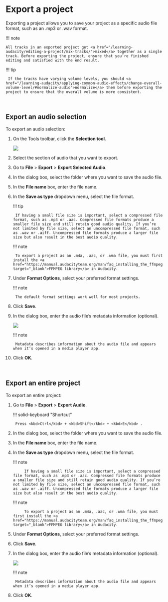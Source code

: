 # Export a project

Exporting a project allows you to save your project as a specific audio file format, such as an .mp3 or .wav format.

!!! note 

    All tracks in an exported project get <a href="/learning-audacity/editing-a-project/mix-tracks/">mixed</a> together as a single track. Before exporting the project, ensure that you’re finished editing and satisfied with the end result.

!!! tip

     If the tracks have varying volume levels, you should <a href="/learning-audacity/applying-common-audio-effects/change-overall-volume-level/#normalize-audio">normalize</a> them before exporting the project to ensure that the overall volume is more consistent.

<br/>

## Export an audio selection

To export an audio selection:

1. On the Tools toolbar, click the **Selection tool**.

    <img src="/learning-audacity/assets/images/Tools Toolbar - Selection Tool.png" />

1. Select the section of audio that you want to export.

2. Go to **File** \> **Export** \> **Export Selected Audio**.

3. In the dialog box, select the folder where you want to save the audio file.

4. In the **File name** box, enter the file name.

5. In the **Save as type** dropdown menu, select the file format.

    !!! tip 

        If having a small file size is important, select a compressed file format, such as .mp3 or .aac. Compressed file formats produce a smaller file size and still retain good audio quality. If you’re not limited by file size, select an uncompressed file format, such as .wav or .aiff. Uncompressed file formats produce a larger file size but also result in the best audio quality.

    !!! note

        To export a project as an .m4a, .aac, or .wma file, you must first install the <a href="https://manual.audacityteam.org/man/faq_installing_the_ffmpeg_import_export_library.html" target="_blank">FFMPEG library</a> in Audacity.

6. Under **Format Options**, select your preferred format settings.

    !!! note

        The default format settings work well for most projects.

7. Click **Save**.

8. In the dialog box, enter the audio file’s metadata information (optional).

    <img src="/learning-audacity/assets/images/Metadata dialog box.png"  />

    !!! note

        Metadata describes information about the audio file and appears when it’s opened in a media player app.

9. Click **OK**.

<br/>

## Export an entire project

To export an entire project:

1. Go to **File** \> **Export** \> **Export Audio**.

    !!! solid-keyboard "Shortcut"

        Press <kbd>Ctrl</kbd> + <kbd>Shift</kbd> + <kbd>E</kbd> .

2. In the dialog box, select the folder where you want to save the audio file.

3. In the **File name** box, enter the file name.

4. In the **Save as type** dropdown menu, select the file format.

    !!! note

            If having a small file size is important, select a compressed file format, such as .mp3 or .aac. Compressed file formats produce a smaller file size and still retain good audio quality. If you’re not limited by file size, select an uncompressed file format, such as .wav or .aiff. Uncompressed file formats produce a larger file size but also result in the best audio quality.

    !!! note 

            To export a project as an .m4a, .aac, or .wma file, you must first install the <a href="https://manual.audacityteam.org/man/faq_installing_the_ffmpeg_import_export_library.html" target="_blank">FFMPEG library</a> in Audacity.

5. Under **Format Options**, select your preferred format settings.

6. Click **Save**.

7. In the dialog box, enter the audio file’s metadata information (optional).

    <img src="/learning-audacity/assets/images/Metadata dialog box.png"  />

    !!! note
    
        Metadata describes information about the audio file and appears when it’s opened in a media player app.

8. Click **OK**.

<br/>